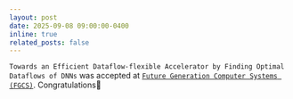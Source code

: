 ```yaml
---
layout: post
date: 2025-09-08 09:00:00-0400
inline: true
related_posts: false
---
```

`Towards an Efficient Dataflow-flexible Accelerator by Finding Optimal Dataflows of DNNs` was accepted at <a href="https://www.sciencedirect.com/journal/future-generation-computer-systems">`Future Generation Computer Systems (FGCS)`</a>. Congratulations:tada:


